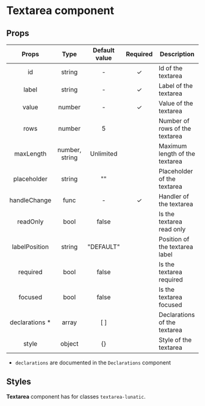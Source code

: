 # Textarea component

## Props

|      Props      |      Type      | Default value | Required | Description                     |
| :-------------: | :------------: | :-----------: | :------: | ------------------------------- |
|       id        |     string     |       -       |    ✓     | Id of the textarea              |
|      label      |     string     |       -       |    ✓     | Label of the textarea           |
|      value      |     number     |       -       |    ✓     | Value of the textarea           |
|      rows       |     number     |       5       |          | Number of rows of the textarea  |
|    maxLength    | number, string |   Unlimited   |          | Maximum length of the textarea  |
|   placeholder   |     string     |      ""       |          | Placeholder of the textarea     |
|  handleChange   |      func      |       -       |    ✓     | Handler of the textarea         |
|    readOnly     |      bool      |     false     |          | Is the textarea read only       |
|  labelPosition  |     string     |   "DEFAULT"   |          | Position of the textarea label  |
|    required     |      bool      |     false     |          | Is the textarea required        |
|     focused     |      bool      |     false     |          | Is the textarea focused         |
| declarations \* |     array      |      [ ]      |          | Declarations of the textarea    |
|      style      |     object     |      {}       |          | Style of the textarea           |

- `declarations` are documented in the `Declarations` component

## Styles

**Textarea** component has for classes `textarea-lunatic`.
